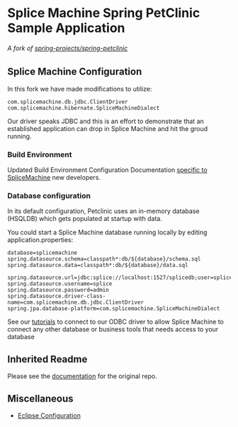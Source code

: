 # Splice Machine Spring PetClinic Sample Application 

###### A fork of [spring-projects/spring-petclinic][4]


## Splice Machine Configuration

In this fork we have made modifications to utilize:
```
com.splicemachine.db.jdbc.ClientDriver
com.splicemachine.hibernate.SpliceMachineDialect
```
Our driver speaks JDBC and this is an effort to demonstrate that an established application can drop in Splice Machine and hit the groud running.

### Build Environment
Updated Build Environment Configuration Documentation [specific to SpliceMachine][1] new developers.

### Database configuration

In its default configuration, Petclinic uses an in-memory database (HSQLDB) which
gets populated at startup with data. 

You could start a Splice Machine database running locally by editing application.properties:

```
database=splicemachine
spring.datasource.schema=classpath*:db/${database}/schema.sql
spring.datasource.data=classpath*:db/${database}/data.sql

spring.datasource.url=jdbc:splice://localhost:1527/splicedb;user=splice;password=admin
spring.datasource.username=splice
spring.datasource.password=admin
spring.datasource.driver-class-name=com.splicemachine.db.jdbc.ClientDriver
spring.jpa.database-platform=com.splicemachine.SpliceMachineDialect
```
See our [tutorials][3] to connect to our ODBC driver to allow Splice Machine to connect any other database or business tools that needs access to your database


## Inherited Readme
Please see the [documentation][2] for the original repo.

## Miscellaneous
- [Eclipse Configuration][5]

[1]: https://splicemachine.atlassian.net/wiki/spaces/~nnygaard/pages/115507299/Configure+Build+Environment
[2]:https://github.com/spring-projects/spring-petclinic
[3]: https://www.splicemachine.com/tutorial/connecting-programmatically/
[4]: https://github.com/spring-projects/spring-petclinic
[5]: docs/eclipse-configuration.md
